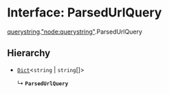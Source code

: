 # Interface: ParsedUrlQuery

[querystring](../modules/querystring.md).["node:querystring"](../modules/querystring._node_querystring_.md).ParsedUrlQuery

## Hierarchy

- [`Dict`](globals.Dict.md)<`string` \| `string`[]\>

  ↳ **`ParsedUrlQuery`**
